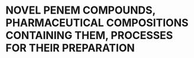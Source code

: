 # NOVEL PENEM COMPOUNDS, PHARMACEUTICAL COMPOSITIONS CONTAINING THEM, PROCESSES FOR THEIR PREPARATION